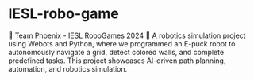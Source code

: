 # IESL-robo-game
🚀 Team Phoenix - IESL RoboGames 2024 🤖 A robotics simulation project using Webots and Python, where we programmed an E-puck robot to autonomously navigate a grid, detect colored walls, and complete predefined tasks. This project showcases AI-driven path planning, automation, and robotics simulation.
